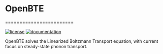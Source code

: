 # OpenBTE
========================



[![license](https://img.shields.io/github/license/romanodev/openbte?style=plastic)](https://github.com/romanodev/OpenBTE/blob/master/LICENSE)
[![documentation](https://readthedocs.org/projects/pip/badge/?version=latest&style=plastic)](https://openbte.readthedocs.io/en/latest/)

OpenBTE solves the Linearized Boltzmann Transport equation, with current focus on steady-state phonon transport.












